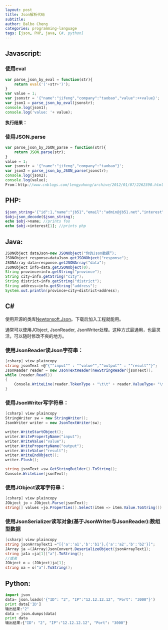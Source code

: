 ```yaml
---
layout: post
title: Json解析代码
subtitle: 
author: Balbo Cheng
categories: programming-language
tags: [json, PHP, java, C#, python]
---
```


## Javascript:

### 使用eval

```js
var parse_json_by_eval = function(str){
    return eval('('+str+')');
}
var value = 1;
var jsonstr = '{"name":"jifeng","company":"taobao","value":++value}';
var json1 = parse_json_by_eval(jsonstr);
console.log(json1);
console.log('value: '+ value);
```

**执行结果：**

### 使用JSON.parse

```js
var parse_json_by_JSON_parse = function(str){
    return JSON.parse(str);
}
value = 1;
var jsonstr = '{"name":"jifeng","company":"taobao"}';
var json2 = parse_json_by_JSON_parse(jsonstr);
console.log(json2);
console.log(value);
From：http://www.cnblogs.com/lengyuhong/archive/2012/01/07/2262390.html
```

## PHP:

```php
$json_string='{"id":1,"name":"jb51","email":"admin@jb51.net","interest":["wordpress","php"]} ';
$obj=json_decode($json_string);
echo $obj->name; //prints foo
echo $obj->interest[1]; //prints php
```

## Java:

```java
JSONObject dataJson=new JSONObject("你的Json数据“);
JSONObject response=dataJson.getJSONObject("response");
JSONArray data=response.getJSONArray("data");
JSONObject info=data.getJSONObject(0);
String province=info.getString("province");
String city=info.getString("city");
String district=info.getString("district");
String address=info.getString("address");
System.out.println(province+city+district+address);
```

## C#

使用开源的类库[Newtonsoft.Json](http://json.codeplex.com/)。下载后加入工程就能用。

通常可以使用JObject, JsonReader, JsonWriter处理。这种方式最通用，也最灵活，可以随时修改不爽的地方。

### 使用JsonReader读Json字符串：

```c#
[csharp] view plaincopy
string jsonText =@"{""input"" : ""value"",""output"" : ""result""}";
JsonReader reader = new JsonTextReader(newStringReader(jsonText));
while (reader.Read())
{
    Console.WriteLine(reader.TokenType + "\t\t" + reader.ValueType+ "\t\t" + reader.Value);
}
```

### 使用JsonWriter写字符串：

```c#
[csharp] view plaincopy
StringWriter sw = new StringWriter();
JsonWriter writer = new JsonTextWriter(sw);

writer.WriteStartObject();
writer.WritePropertyName("input");
writer.WriteValue("value");
writer.WritePropertyName("output");
writer.WriteValue("result");
writer.WriteEndObject();
writer.Flush();

string jsonText =sw.GetStringBuilder().ToString();
Console.WriteLine(jsonText);
```

### 使用JObject读写字符串：

```c#
[csharp] view plaincopy
JObject jo = JObject.Parse(jsonText);
string[] values =jo.Properties().Select(item => item.Value.ToString()).ToArray();
```

### 使用JsonSerializer读写对象(基于JsonWriter与JsonReader):数组型数据

```c#
[csharp] view plaincopy
string jsonArrayText1 ="[{'a':'a1','b':'b1'},{'a':'a2','b':'b2'}]";
JArray ja =(JArray)JsonConvert.DeserializeObject(jsonArrayText1);
string ja1a =ja[1]["a"].ToString();
//或者
JObject o = (JObject)ja[1];
string oa = o["a"].ToString();
```

## Python:

```python
import json
data= json.loads('{"ID": "2", "IP":"12.12.12.12", "Port": "3000"}')
print data['ID']
输出结果:"2"
data = json.dumps(data)
print data
输出结果:{"ID": "2", "IP":"12.12.12.12", "Port": "3000"}
```
